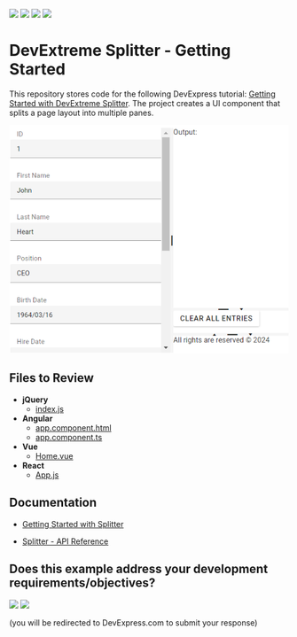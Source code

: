 <!-- default badges list -->
![](https://img.shields.io/endpoint?url=https://codecentral.devexpress.com/api/v1/VersionRange/804243339/24.1.3%2B)
[![](https://img.shields.io/badge/Open_in_DevExpress_Support_Center-FF7200?style=flat-square&logo=DevExpress&logoColor=white)](https://supportcenter.devexpress.com/ticket/details/T1234212)
[![](https://img.shields.io/badge/📖_How_to_use_DevExpress_Examples-e9f6fc?style=flat-square)](https://docs.devexpress.com/GeneralInformation/403183)
[![](https://img.shields.io/badge/💬_Leave_Feedback-feecdd?style=flat-square)](#does-this-example-address-your-development-requirementsobjectives)
<!-- default badges end -->
# DevExtreme Splitter - Getting Started

This repository stores code for the following DevExpress tutorial: [Getting Started with DevExtreme Splitter](https://js.devexpress.com/Documentation/Guide/UI_Components/Splitter/Getting_Started_with_Splitter/). The project creates a UI component that splits a page layout into multiple panes.

<div align="center"><img src="./Splitter.png" /></div>

## Files to Review

- **jQuery**
    - [index.js](jQuery/src/index.js)
- **Angular**
    - [app.component.html](Angular/src/app/app.component.html)
    - [app.component.ts](Angular/src/app/app.component.ts)
- **Vue**
    - [Home.vue](Vue/src/components/HomeContent.vue)
- **React**
    - [App.js](React/src/App.js)

## Documentation

- [Getting Started with Splitter](https://js.devexpress.com/Documentation/Guide/UI_Components/Splitter/Getting_Started_with_Splitter/)

- [Splitter - API Reference](https://js.devexpress.com/Documentation/ApiReference/UI_Components/dxSplitter/)
<!-- feedback -->
## Does this example address your development requirements/objectives?

[<img src="https://www.devexpress.com/support/examples/i/yes-button.svg"/>](https://www.devexpress.com/support/examples/survey.xml?utm_source=github&utm_campaign=devextreme-getting-started-with-splitter&~~~was_helpful=yes) [<img src="https://www.devexpress.com/support/examples/i/no-button.svg"/>](https://www.devexpress.com/support/examples/survey.xml?utm_source=github&utm_campaign=devextreme-getting-started-with-splitter&~~~was_helpful=no)

(you will be redirected to DevExpress.com to submit your response)
<!-- feedback end -->
